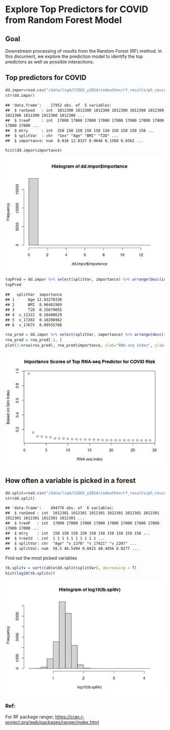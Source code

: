 Explore Top Predictors for COVID from Random Forest Model
================

## Goal

Downstream processing of results from the Random Forest (RF) method. In
this document, we explore the prediction model to identify the top
predictors as well as possible interactions.

## Top predictors for COVID

``` r
dd.impor=read.csv("/data/liq4/CCDGS_y2024/codeathon/rf_results/ph_covid_wCov/first_covRF_rf_impor.csv", header=T, as.is=T)
str(dd.impor)
```

    ## 'data.frame':    17952 obs. of  5 variables:
    ##  $ ranSeed   : int  1012300 1012300 1012300 1012300 1012300 1012300 1012300 1012300 1012300 1012300 ...
    ##  $ treeP     : int  17000 17000 17000 17000 17000 17000 17000 17000 17000 17000 ...
    ##  $ mtry      : int  150 150 150 150 150 150 150 150 150 150 ...
    ##  $ splitVar  : chr  "Sex" "Age" "BMI" "T2D" ...
    ##  $ importance: num  0.016 12.8327 0.9646 0.1568 0.0362 ...

``` r
hist(dd.impor$importance)
```

![](RandomForest_CovidModel_files/figure-gfm/unnamed-chunk-1-1.png)<!-- -->

``` r
topPred = dd.impor %>% select(splitVar, importance) %>% arrange(desc(importance)) %>% head()
topPred
```

    ##   splitVar  importance
    ## 1      Age 12.83270336
    ## 2      BMI  0.96461969
    ## 3      T2D  0.15679055
    ## 4  v_11322  0.10488629
    ## 5  v_17202  0.10208962
    ## 6  v_17675  0.09555708

``` r
rna_pred = dd.impor %>% select(splitVar, importance) %>% arrange(desc(importance))%>% head(n=30)
rna_pred = rna_pred[-1, ]
plot(1:nrow(rna_pred), rna_pred$importance, xlab="RNA-seq Index", ylab="Based on Gini Index", main="Importance Scores of Top RNA-seq Predictor for COVID Risk")
```

![](RandomForest_CovidModel_files/figure-gfm/unnamed-chunk-2-1.png)<!-- -->

## How often a variable is picked in a forest

``` r
dd.split=read.csv("/data/liq4/CCDGS_y2024/codeathon/rf_results/ph_covid_wCov/first_covRF_rf_split.csv", header=T, as.is=T)
str(dd.split)
```

    ## 'data.frame':    494776 obs. of  6 variables:
    ##  $ ranSeed : int  1012301 1012301 1012301 1012301 1012301 1012301 1012301 1012301 1012301 1012301 ...
    ##  $ treeP   : int  17000 17000 17000 17000 17000 17000 17000 17000 17000 17000 ...
    ##  $ mtry    : int  150 150 150 150 150 150 150 150 150 150 ...
    ##  $ treeId  : int  1 1 1 1 1 1 1 1 1 1 ...
    ##  $ splitVar: chr  "Age" "v_1370" "v_17421" "v_2207" ...
    ##  $ splitVal: num  58.5 46.5494 0.0415 48.4856 0.0277 ...

Find out the most picked variables

``` r
tb.splitv = sort(table(dd.split$splitVar), decreasing = T)
hist(log10(tb.splitv))
```

![](RandomForest_CovidModel_files/figure-gfm/unnamed-chunk-4-1.png)<!-- -->

### Ref:

For RF package ranger,
<https://cran.r-project.org/web/packages/ranger/index.html>
